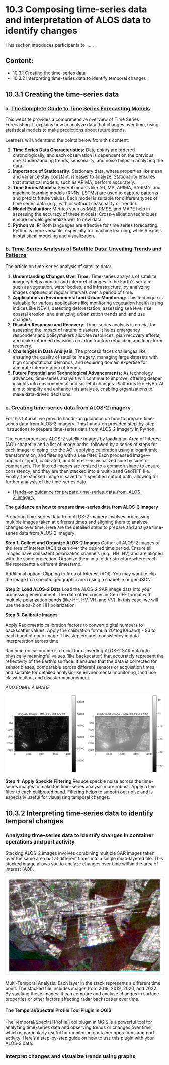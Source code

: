 # 10.3 Composing time-series data and interpretation of ALOS data to identify changes
This section introduces participants to ......

## Content:
- 10.3.1 Creating the time-series data 
- 10.3.2 Interpreting time-series data to identify temporal changes 

## 10.3.1 Creating the time-series data 

### a. [The Complete Guide to Time Series Forecasting Models](https://medium.com/@wainaina.pierre/the-complete-guide-to-time-series-forecasting-models-ef9c8cd40037)

This website provides a comprehensive overview of Time Series Forecasting. It explains how to analyze data that changes over time, using statistical models to make predictions about future trends.

Learners wil understand the points below from this content:
1. **Time Series Data Characteristics:** Data points are ordered chronologically, and each observation is dependent on the previous one. Understanding trends, seasonality, and noise helps in analyzing the data.
2. **Importance of Stationarity:** Stationary data, where properties like mean and variance stay constant, is easier to analyze. Stationarity ensures that statistical models, such as ARIMA, perform accurately.
3. **Time Series Models:** Several models like AR, MA, ARIMA, SARIMA, and machine learning models (RNNs, LSTMs) are used to capture patterns and predict future values. Each model is suitable for different types of time series data (e.g., with or without seasonality or trends).
4. **Model Evaluation:** Metrics such as MAE, RMSE, and MAPE help in assessing the accuracy of these models. Cross-validation techniques ensure models generalize well to new data.
5. **Python vs. R:** Both languages are effective for time series forecasting. Python is more versatile, especially for machine learning, while R excels in statistical modeling and visualization.

### b. [Time-Series Analysis of Satellite Data: Unveiling Trends and Patterns](https://flypix.ai/blog/time-series-analysis-of-satellite-data-unveiling-trends-and-patterns/)

The article on time-series analysis of satellite data:
1. **Understanding Changes Over Time:** Time-series analysis of satellite imagery helps monitor and interpret changes in the Earth's surface, such as vegetation, water bodies, and infrastructure, by analyzing images captured at regular intervals over a period of time.
2. **Applications in Environmental and Urban Monitoring:** This technique is valuable for various applications like monitoring vegetation health (using indices like NDVI), detecting deforestation, assessing sea level rise, coastal erosion, and analyzing urbanization trends and land use changes.
3. **Disaster Response and Recovery:** Time-series analysis is crucial for assessing the impact of natural disasters. It helps emergency responders and policymakers allocate resources, plan recovery efforts, and make informed decisions on infrastructure rebuilding and long-term recovery.
4. **Challenges in Data Analysis:** The process faces challenges like ensuring the quality of satellite imagery, managing large datasets with high computational demands, and requiring domain expertise for accurate interpretation of trends.
5. **Future Potential and Technological Advancements:** As technology advances, time-series analysis will continue to improve, offering deeper insights into environmental and societal changes. Platforms like FlyPix AI aim to simplify and enhance this analysis, enabling organizations to make data-driven decisions.

### c. [Creating time-series data from ALOS-2 imagery]()

For this tutorial, we provide hands-on guidance on how to prepare time-series data from ALOS-2 imagery. This hands-on provided step-by-step instructions to prepare time-series data from ALOS-2 imagery in Python.

The code processes ALOS-2 satellite images by loading an Area of Interest (AOI) shapefile and a list of image paths, followed by a series of steps for each image: clipping it to the AOI, applying calibration using a logarithmic transformation, and filtering with a Lee filter. Each processed image—original clipped, calibrated, and filtered—is visualized side by side for comparison. The filtered images are resized to a common shape to ensure consistency, and they are then stacked into a multi-band GeoTIFF file. Finally, the stacked image is saved to a specified output path, allowing for further analysis of the time-series data.

- [Hands-on guidance for prepare_time-series_data_from_ALOS-2_imagery](code/10.3.Prepare_time-series_data_from_ALOS-2_imagery.ipynb)

**The guidance on how to prepare time-series data from ALOS-2 imagery**

Preparing time-series data from ALOS-2 imagery involves processing multiple images taken at different times and aligning them to analyze changes over time. Here are the detailed steps to prepare and analyze time-series data from ALOS-2 imagery:

**Step 1: Collect and Organize ALOS-2 Images**
Gather all ALOS-2 images of the area of interest (AOI) taken over the desired time period. Ensure all images have consistent polarization channels (e.g., HH, HV) and are aligned with the same projection. Organize them in a folder structure where each file represents a different timestamp.

Additional option:
Clipping to Area of Interest (AOI): You may want to clip the image to a specific geographic area using a shapefile or geoJSON.

**Step 2: Load ALOS-2 Data**
Load the ALOS-2 SAR image data into your processing environment. The data often comes in GeoTIFF format with multiple polarization bands (like HH, HV, VH, and VV). In this case, we will use the alos-2 on HH polarization.

**Step 3: Calibrate Images**

Apply Radiometric calibration factors to convert digital numbers to backscatter values. Apply the calibration formula 20*log10(band) - 83 to each band of each image. This step ensures consistency in data interpretation across time.

Radiometric calibration is crucial for converting ALOS-2 SAR data into physically meaningful values (like backscatter) that accurately represent the reflectivity of the Earth's surface. It ensures that the data is corrected for sensor biases, comparable across different sensors or acquisition times, and suitable for detailed analysis like environmental monitoring, land use classification, and disaster management.

_ADD FOMULA IMAGE_

![Example of Calibrate Images](image-3.png)

**Step 4: Apply Speckle Filtering**
Reduce speckle noise across the time-series images to make the time-series analysis more robust. Apply a Lee filter to each calibrated band. Filtering helps to smooth out noise and is especially useful for visualizing temporal changes.


## 10.3.2 Interpreting time-series data to identify temporal changes

### Analyzing time-series data to identify changes in container operations and port activity

Stacking ALOS-2 images involves combining multiple SAR images taken over the same area but at different times into a single multi-layered file. This stacked image allows you to analyze changes over time within the area of interest (AOI).

![stacked_time_series1](image.png)

Multi-Temporal Analysis: Each layer in the stack represents a different time point. The stacked file includes images from 2018, 2019, 2020, and 2022. By stacking these images, it can compare and analyze changes in surface properties or other factors affecting radar backscatter over time.

#### The Temporal/Spectral Profile Tool Plugin in QGIS
The Temporal/Spectral Profile Tool plugin in QGIS is a powerful tool for analyzing time-series data and observing trends or changes over time, which is particularly useful for monitoring container operations and port activity. Here’s a step-by-step guide on how to use this plugin with your ALOS-2 data:



### Interpret changes and visualize trends using graphs

